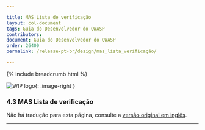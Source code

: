 ```yaml
---

title: MAS Lista de verificação
layout: col-document
tags: Guia do Desenvolvedor do OWASP
contributors:
document: Guia do Desenvolvedor do OWASP
order: 26400
permalink: /release-pt-br/design/mas_lista_verificação/

---
```


{% include breadcrumb.html %}

<style type="text/css">
.image-right {
  height: 180px;
  display: block;
  margin-left: auto;
  margin-right: auto;
  float: right;
}
</style>

![WIP logo](../../../assets/images/dg_wip.png "Trabalho em andamento"){: .image-right }

### 4.3 MAS Lista de verificação

Não há tradução para esta página, consulte a [versão original em inglês][release0603].

----

[release0603]: https://github.com/OWASP/www-project-developer-guide/blob/main/draft/06-design/03-mas-checklist.md
